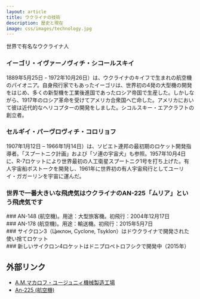 ```yaml
---
layout: article
title: ウクライナの技術
description: 歴史と現在
image: css/images/technology.jpg
---
```

世界で有名なウクライナ人

### イーゴリ・イヴァーノヴィチ・シコールスキイ
1889年5月25日 - 1972年10月26日）は、ウクライナのキイフで生まれの航空機のパイオニア。自身飛行家でもあったイーゴリは、世界初の4発の大型機の開発をはじめ、多くの新型機を工業後進国であったロシア帝国で生産した。しかしながら、1917年のロシア革命を受けてアメリカ合衆国へ亡命した。アメリカにおいて彼は近代的なヘリコプターの開発をしました。シコルスキー・エアクラフトの創立者。

<div class="lazyload">
<!--
<p><a href="http://commons.wikimedia.org/wiki/File:Sikorsky_I.I._1914._Karl_Bulla.jpg#mediaviewer/File:Sikorsky_I.I._1914._Karl_Bulla.jpg"><img src="http://upload.wikimedia.org/wikipedia/commons/2/2b/Sikorsky_I.I._1914._Karl_Bulla.jpg" alt="Sikorsky I.I. 1914. Karl Bulla.jpg"></a><small>"<a href="http://commons.wikimedia.org/wiki/File:Sikorsky_I.I._1914._Karl_Bulla.jpg#mediaviewer/File:Sikorsky_I.I._1914._Karl_Bulla.jpg">Sikorsky I.I. 1914. Karl Bulla</a>" by <a href="//en.wikipedia.org/wiki/Karl_Bulla" class="extiw" title="en:Karl Bulla">Karl Bulla</a> - Book: С-Петербург. Столица Российской империи. Лики России. С-Петербург 1993.. Licensed under Public domain via <a href="//commons.wikimedia.org/wiki/">Wikimedia Commons</a>.</small></p>
-->
</div>

<div class="lazyload">
<!--
<p><a href="http://commons.wikimedia.org/wiki/File:Sikorsky_Skycrane_carrying_house_bw.jpg#mediaviewer/File:Sikorsky_Skycrane_carrying_house_bw.jpg"><img src="http://upload.wikimedia.org/wikipedia/commons/f/fd/Sikorsky_Skycrane_carrying_house_bw.jpg" alt="Sikorsky Skycrane carrying house bw.jpg"></a><small>"<a href="http://commons.wikimedia.org/wiki/File:Sikorsky_Skycrane_carrying_house_bw.jpg#mediaviewer/File:Sikorsky_Skycrane_carrying_house_bw.jpg">Sikorsky Skycrane carrying house bw</a>". Licensed under Public domain via <a href="//commons.wikimedia.org/wiki/">Wikimedia Commons</a>.</small></p>
-->
</div>

### セルギイ・パーヴロヴィチ・コロリョフ
1907年1月12日 – 1966年1月14日）は、ソビエト連邦の最初期のロケット開発指導者。「スプートニク計画」および「ソ連の宇宙犬」も参照。1957年10月4日に、R-7ロケットにより世界最初の人工衛星スプートニク1号を打ち上げた。有人宇宙船ボストークを開発し、1961年に世界初の有人宇宙飛行としてユーリイ・ガガーリンを宇宙に運んだ。

<div class="lazyload">
<!--
<p><a href="http://commons.wikimedia.org/wiki/File:Sergey_Korolyov.jpg#mediaviewer/File:Sergey_Korolyov.jpg"><img src="http://upload.wikimedia.org/wikipedia/commons/f/fc/Sergey_Korolyov.jpg" alt="Sergey Korolyov.jpg"></a><small>"<a href="http://commons.wikimedia.org/wiki/File:Sergey_Korolyov.jpg#mediaviewer/File:Sergey_Korolyov.jpg">Sergey Korolyov</a>" by Anonymous - <a rel="nofollow" class="external text" href="http://rgantd.ru/vzal/korolev/pics/007_021.jpg">Image</a> from <a rel="nofollow" class="external text" href="http://rgantd.ru/vzal/korolev/razdel4.htm">Russian Governmental archive of Scientific-Techological Documentation</a>. Licensed under Public domain via <a href="//commons.wikimedia.org/wiki/">Wikimedia Commons</a>.</small></p>
-->
</div>

<div class="lazyload">
<!--
<p><a href="https://commons.wikimedia.org/wiki/File:Geostat.gif#mediaviewer/File:Geostat.gif"><img src="https://upload.wikimedia.org/wikipedia/commons/4/49/Geostat.gif" alt="Geostat.gif"></a><small>«<a href="https://commons.wikimedia.org/wiki/File:Geostat.gif#mediaviewer/File:Geostat.gif">Geostat</a>» участника <a href="//commons.wikimedia.org/wiki/User:Brandir" title="User:Brandir">Brandir</a> - Own work. Rendered with PovRay-3.0, the <a href="//commons.wikimedia.org/w/index.php?title=Pov&amp;action=edit&amp;redlink=1" class="new" title="Pov (страница не существует)">pov</a> file is available on demand.. Под лицензией <a href="http://creativecommons.org/licenses/by-sa/3.0/" title="Creative Commons Attribution-Share Alike 3.0">CC BY-SA 3.0</a> с сайта <a href="//commons.wikimedia.org/wiki/">Викисклада</a>.</small></p>
-->
</div>
	
### 世界で一番大きいな飛虎気はウクライナのAN-225「ムリア」という飛虎気です
<div class="lazyload">
<!--
<div about='https://farm4.static.flickr.com/3920/14409477971_2f6999413f_b.jpg'><a href='https://www.flickr.com/photos/paldies/14409477971/' target='_blank'><img xmlns:dct='http://purl.org/dc/terms/' href='http://purl.org/dc/dcmitype/StillImage' rel='dct:type' src='https://farm4.static.flickr.com/3920/14409477971_2f6999413f_b.jpg' alt='Antonov An-225 Mriya by Helmuts Guigo, on Flickr' title='Antonov An-225 Mriya by Helmuts Guigo, on Flickr' border='0'/></a><br/><a rel='license' href='http://creativecommons.org/licenses/by-sa/2.0/' target='_blank'><img src='http://i.creativecommons.org/l/by-sa/2.0/80x15.png' alt='Creative Commons Creative Commons Attribution-Share Alike 2.0 Generic License' title='Creative Commons Creative Commons Attribution-Share Alike 2.0 Generic License' border='0' align='left'></a>&nbsp; &nbsp;by&nbsp;<a href='https://www.flickr.com/people/paldies/' target='_blank'>&nbsp;</a><a xmlns:cc='http://creativecommons.org/ns#' rel='cc:attributionURL' property='cc:attributionName' href='https://www.flickr.com/people/paldies/' target='_blank'>Helmuts Guigo</a><a href='http://www.imagecodr.org/' target='_blank'>&nbsp;</a></div>
-->
</div>
### AN-148 (航空機)。用途：大型旅客機。初飛行：2004年12月17日
<div class="lazyload">
<!--
<a title="By Dmitry A. Mottl (Own work) [Public domain], via Wikimedia Commons" href="https://commons.wikimedia.org/wiki/File%3AAntonov--148_2.jpg"><img width="512" alt="Antonov--148 2" src="https://upload.wikimedia.org/wikipedia/commons/1/12/Antonov--148_2.jpg"/></a>
-->
</div>
### AN-178 (航空機)。用途：輸送機。初飛行：2015年5月7日
<div class="lazyload">
<!--
<a title="By Vasiliy Koba (http://spotters.net.ua/file/?id=102927&size=large) [CC BY-SA 4.0 (http://creativecommons.org/licenses/by-sa/4.0) or CC BY-SA 4.0 (http://creativecommons.org/licenses/by-sa/4.0)], via Wikimedia Commons" href="https://commons.wikimedia.org/wiki/File%3AAntonov_An-178_in_military_grey_colours.jpeg"><img width="1024" alt="Antonov An-178 in military grey colours" src="https://upload.wikimedia.org/wikipedia/commons/thumb/b/b2/Antonov_An-178_in_military_grey_colours.jpeg/1024px-Antonov_An-178_in_military_grey_colours.jpeg"/></a>
-->
</div>
### サイクロン3（Циклон, Cyclone, Tsyklon）はドウクライナで開発された使い捨てロケット
<div class="lazyload">
<!--
<div about='https://farm3.static.flickr.com/2840/10420491593_ec57d1c5cc_b.jpg'><a href='https://www.flickr.com/photos/ipasha/10420491593/' target='_blank'><img xmlns:dct='http://purl.org/dc/terms/' href='http://purl.org/dc/dcmitype/StillImage' rel='dct:type' src='https://farm3.static.flickr.com/2840/10420491593_ec57d1c5cc_b.jpg' alt='P1000409 by ipasha, on Flickr' title='P1000409 by ipasha, on Flickr' border='0'/></a><br/><a rel='license' href='http://creativecommons.org/licenses/by-nc-sa/2.0/' target='_blank'><img src='http://i.creativecommons.org/l/by-nc-sa/2.0/80x15.png' alt='Creative Commons Creative Commons Attribution-Noncommercial-Share Alike 2.0 Generic License' title='Creative Commons Creative Commons Attribution-Noncommercial-Share Alike 2.0 Generic License' border='0' align='left'></a>&nbsp; &nbsp;by&nbsp;<a href='https://www.flickr.com/people/ipasha/' target='_blank'>&nbsp;</a><a xmlns:cc='http://creativecommons.org/ns#' rel='cc:attributionURL' property='cc:attributionName' href='https://www.flickr.com/people/ipasha/' target='_blank'>ipasha</a><a href='http://www.imagecodr.org/' target='_blank'>&nbsp;</a></div>
-->
</div>
### 新しいサイクロン4ロケットはドニプロペトロフシクで開発中（2015年）
<div class="lazyload">
<!--
<img src="photos/technology/first_two_stages.jpg"/>
<small>Website: <a href="http://www.alcantaracyclonespace.com/en/for-customers/project-status">Alcantara Cyclone Space</a></small>
-->
</div>

## 外部リンク

* <a href="http://ja.wikipedia.org/wiki/%E3%83%A6%E3%83%BC%E3%82%B8%E3%83%A5%E3%83%9E%E3%82%B7%E3%83%A5">A.M.マカロフ・ユージュニィ機械製造工場</a>
* <a href="http://ja.wikipedia.org/wiki/An-225_%28%E8%88%AA%E7%A9%BA%E6%A9%9F%29">An-225 (航空機)</a>
